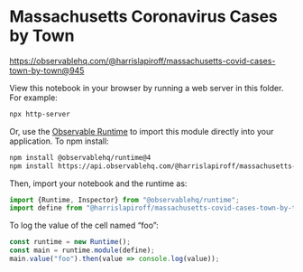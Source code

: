 # Massachusetts Coronavirus Cases by Town

https://observablehq.com/@harrislapiroff/massachusetts-covid-cases-town-by-town@945

View this notebook in your browser by running a web server in this folder. For
example:

~~~sh
npx http-server
~~~

Or, use the [Observable Runtime](https://github.com/observablehq/runtime) to
import this module directly into your application. To npm install:

~~~sh
npm install @observablehq/runtime@4
npm install https://api.observablehq.com/@harrislapiroff/massachusetts-covid-cases-town-by-town.tgz?v=3
~~~

Then, import your notebook and the runtime as:

~~~js
import {Runtime, Inspector} from "@observablehq/runtime";
import define from "@harrislapiroff/massachusetts-covid-cases-town-by-town";
~~~

To log the value of the cell named “foo”:

~~~js
const runtime = new Runtime();
const main = runtime.module(define);
main.value("foo").then(value => console.log(value));
~~~
